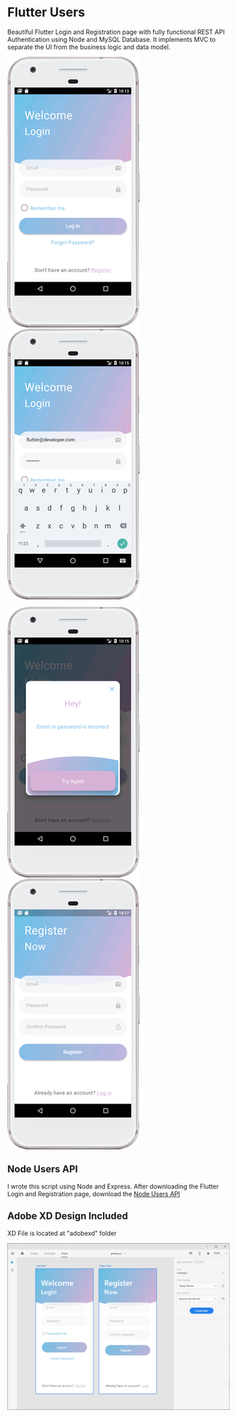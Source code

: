 # Flutter Users

Beautiful Flutter Login and Registration page with fully functional REST API Authentication using Node and MySQL Database.
It implements MVC to separate the UI from the business logic and data model.


![](screenshot/01.png?best=true)
![](screenshot/02.png?best=true)

![](screenshot/03.png?best=true)
![](screenshot/04.png?best=true)

## Node Users API
I wrote this script using Node and Express.
After downloading the Flutter Login and Registration page, download the [Node Users API](https://github.com/cmnworks/node_users_api)

## Adobe XD Design Included 

XD File is located at "adobexd" folder

![](screenshot/xd.png?best=true)
